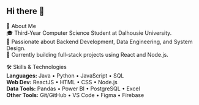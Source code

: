 ## Hi there 👋

🚀 About Me  
🎓 Third-Year Computer Science Student at Dalhousie University.  
🌱 Passionate about Backend Development, Data Engineering, and System Design.  
🔭 Currently building full-stack projects using React and Node.js.

🛠️ Skills & Technologies  
**Languages:** Java • Python • JavaScript • SQL  
**Web Dev:** ReactJS • HTML • CSS • Node.js  
**Data Tools:** Pandas • Power BI • PostgreSQL • Excel  
**Other Tools:** Git/GitHub • VS Code • Figma • Firebase


<!--
**Sarvesh-appdev/Sarvesh-appdev** is a ✨ _special_ ✨ repository because its `README.md` (this file) appears on your GitHub profile.

Here are some ideas to get you started:

- 
- 🌱 I’m currently learning ...
- 👯 I’m looking to collaborate on ...
- 🤔 I’m looking for help with ...
- 💬 Ask me about ...
- 📫 How to reach me: ...
- 😄 Pronouns: ...
- ⚡ Fun fact: ...
-->

